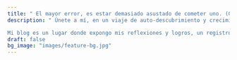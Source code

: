 ```yaml
---
title: " El mayor error, es estar demasiado asustado de cometer uno. (Gregory Benford)"
description: " Únete a mí, en un viaje de auto-descubrimiento y crecimiento profesional. Compartiré con ustedes mi camino como Analista de Datos, incluyendo mis pensamientos, proyectos y aprendizajes. 

Mi blog es un lugar donde expongo mis reflexiones y logros, un registro de mis primeros pasos en este apasionante mundo. No importa si eres principiante o un profesional experimentado, estoy seguro de que encontrarás algo de valor en estas páginas. Prepárate para descubrir, aprender y motivarte en tu propio camino como Analista de Datos."
draft: false
bg_image: "images/feature-bg.jpg"
---
```


